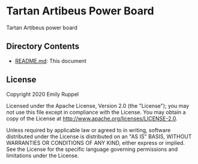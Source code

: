 # Tartan Artibeus Power Board

Tartan Artibeus power board

## Directory Contents

* [README.md](README.md): This document

## License

Copyright 2020 Emily Ruppel

Licensed under the Apache License, Version 2.0 (the "License"); you may not use
this file except in compliance with the License. You may obtain a copy of the
License at <http://www.apache.org/licenses/LICENSE-2.0>.

Unless required by applicable law or agreed to in writing, software distributed
under the License is distributed on an "AS IS" BASIS, WITHOUT WARRANTIES OR
CONDITIONS OF ANY KIND, either express or implied. See the License for the
specific language governing permissions and limitations under the License.
